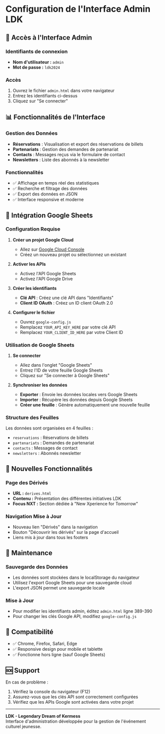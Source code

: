 # Configuration de l'Interface Admin LDK

## 🔐 Accès à l'Interface Admin

### Identifiants de connexion
- **Nom d'utilisateur :** `admin`
- **Mot de passe :** `ldk2024`

### Accès
1. Ouvrez le fichier `admin.html` dans votre navigateur
2. Entrez les identifiants ci-dessus
3. Cliquez sur "Se connecter"

## 📊 Fonctionnalités de l'Interface

### Gestion des Données
- **Réservations** : Visualisation et export des réservations de billets
- **Partenariats** : Gestion des demandes de partenariat
- **Contacts** : Messages reçus via le formulaire de contact
- **Newsletters** : Liste des abonnés à la newsletter

### Fonctionnalités
- ✅ Affichage en temps réel des statistiques
- ✅ Recherche et filtrage des données
- ✅ Export des données en JSON
- ✅ Interface responsive et moderne

## 🔗 Intégration Google Sheets

### Configuration Requise

1. **Créer un projet Google Cloud**
   - Allez sur [Google Cloud Console](https://console.cloud.google.com/)
   - Créez un nouveau projet ou sélectionnez un existant

2. **Activer les APIs**
   - Activez l'API Google Sheets
   - Activez l'API Google Drive

3. **Créer les identifiants**
   - **Clé API** : Créez une clé API dans "Identifiants"
   - **Client ID OAuth** : Créez un ID client OAuth 2.0

4. **Configurer le fichier**
   - Ouvrez `google-config.js`
   - Remplacez `YOUR_API_KEY_HERE` par votre clé API
   - Remplacez `YOUR_CLIENT_ID_HERE` par votre Client ID

### Utilisation de Google Sheets

1. **Se connecter**
   - Allez dans l'onglet "Google Sheets"
   - Entrez l'ID de votre feuille Google Sheets
   - Cliquez sur "Se connecter à Google Sheets"

2. **Synchroniser les données**
   - **Exporter** : Envoie les données locales vers Google Sheets
   - **Importer** : Récupère les données depuis Google Sheets
   - **Créer une feuille** : Génère automatiquement une nouvelle feuille

### Structure des Feuilles
Les données sont organisées en 4 feuilles :
- `reservations` : Réservations de billets
- `partenariats` : Demandes de partenariat
- `contacts` : Messages de contact
- `newsletters` : Abonnés newsletter

## 🚀 Nouvelles Fonctionnalités

### Page des Dérivés
- **URL :** `derives.html`
- **Contenu :** Présentation des différentes initiatives LDK
- **Focus NXT :** Section dédiée à "New Xperience for Tomorrow"

### Navigation Mise à Jour
- Nouveau lien "Dérivés" dans la navigation
- Bouton "Découvrir les dérivés" sur la page d'accueil
- Liens mis à jour dans tous les footers

## 🔧 Maintenance

### Sauvegarde des Données
- Les données sont stockées dans le localStorage du navigateur
- Utilisez l'export Google Sheets pour une sauvegarde cloud
- L'export JSON permet une sauvegarde locale

### Mise à Jour
- Pour modifier les identifiants admin, éditez `admin.html` ligne 389-390
- Pour changer les clés Google API, modifiez `google-config.js`

## 📱 Compatibilité

- ✅ Chrome, Firefox, Safari, Edge
- ✅ Responsive design pour mobile et tablette
- ✅ Fonctionne hors ligne (sauf Google Sheets)

## 🆘 Support

En cas de problème :
1. Vérifiez la console du navigateur (F12)
2. Assurez-vous que les clés API sont correctement configurées
3. Vérifiez que les APIs Google sont activées dans votre projet

---

**LDK - Legendary Dream of Kermess**  
Interface d'administration développée pour la gestion de l'événement culturel jeunesse.

